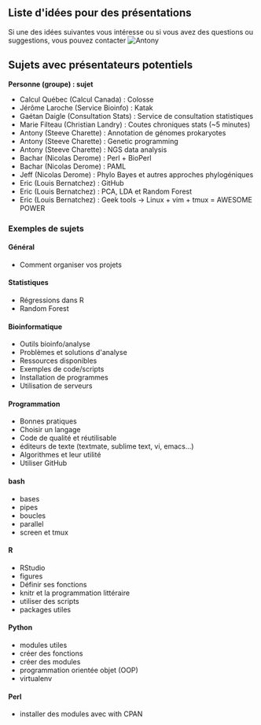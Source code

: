 ## Liste d'idées pour des présentations

Si une des idées suivantes vous intéresse ou si vous avez des questions ou
suggestions, vous pouvez contacter ![Antony](antony.vincent.1@ulaval.ca)

## Sujets avec présentateurs potentiels

**Personne (groupe) : sujet**
- Calcul Québec (Calcul Canada) : Colosse
- Jérôme Laroche (Service Bioinfo) : Katak
- Gaétan Daigle (Consultation Stats) : Service de consultation statistiques
- Marie Filteau (Christian Landry) : Coutes chroniques stats (~5 minutes)
- Antony (Steeve Charette) : Annotation de génomes prokaryotes
- Antony (Steeve Charette) : Genetic programming
- Antony (Steeve Charette) : NGS data analysis
- Bachar (Nicolas Derome) : Perl + BioPerl
- Bachar (Nicolas Derome) : PAML
- Jeff (Nicolas Derome) : Phylo Bayes et autres approches phylogéniques
- Eric (Louis Bernatchez) : GitHub
- Eric (Louis Bernatchez) : PCA, LDA et Random Forest
- Eric (Louis Bernatchez) : Geek tools -> Linux + vim + tmux = AWESOME POWER

### Exemples de sujets

#### Général
- Comment organiser vos projets

#### Statistiques
- Régressions dans R
- Random Forest

#### Bioinformatique
- Outils bioinfo/analyse
- Problèmes et solutions d'analyse
- Ressources disponibles
- Exemples de code/scripts
- Installation de programmes
- Utilisation de serveurs

#### Programmation
- Bonnes pratiques
- Choisir un langage
- Code de qualité et réutilisable
- éditeurs de texte (textmate, sublime text, vi, emacs...)
- Algorithmes et leur utilité
- Utiliser GitHub

#### bash
- bases
- pipes
- boucles
- parallel
- screen et tmux

#### R
- RStudio
- figures
- Définir ses fonctions
- knitr et la programmation littéraire
- utiliser des scripts
- packages utiles

#### Python
- modules utiles
- créer des fonctions
- créer des modules
- programmation orientée objet (OOP)
- virtualenv

#### Perl
- installer des modules avec with CPAN

